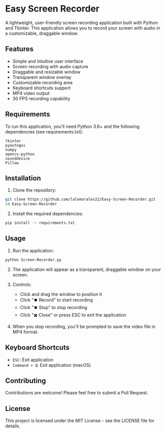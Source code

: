 # Easy Screen Recorder

A lightweight, user-friendly screen recording application built with Python and Tkinter. This application allows you to record your screen with audio in a customizable, draggable window.

## Features

- Simple and intuitive user interface
- Screen recording with audio capture
- Draggable and resizable window
- Transparent window overlay
- Customizable recording area
- Keyboard shortcuts support
- MP4 video output
- 30 FPS recording capability

## Requirements

To run this application, you'll need Python 3.6+ and the following dependencies (see requirements.txt):

```
tkinter
pyautogui
numpy
opencv-python
sounddevice
Pillow
```

## Installation

1. Clone the repository:
```bash
git clone https://github.com/lalomorales22/Easy-Screen-Recorder.git
cd Easy-Screen-Recorder
```

2. Install the required dependencies:
```bash
pip install -r requirements.txt
```

## Usage

1. Run the application:
```bash
python Screen-Recorder.py
```

2. The application will appear as a transparent, draggable window on your screen.

3. Controls:
   - Click and drag the window to position it
   - Click "⏺️ Record" to start recording
   - Click "⏹️ Stop" to stop recording
   - Click "✖️ Close" or press ESC to exit the application

4. When you stop recording, you'll be prompted to save the video file in MP4 format.

## Keyboard Shortcuts

- `ESC`: Exit application
- `Command + Q`: Exit application (macOS)

## Contributing

Contributions are welcome! Please feel free to submit a Pull Request.

## License

This project is licensed under the MIT License - see the LICENSE file for details.
